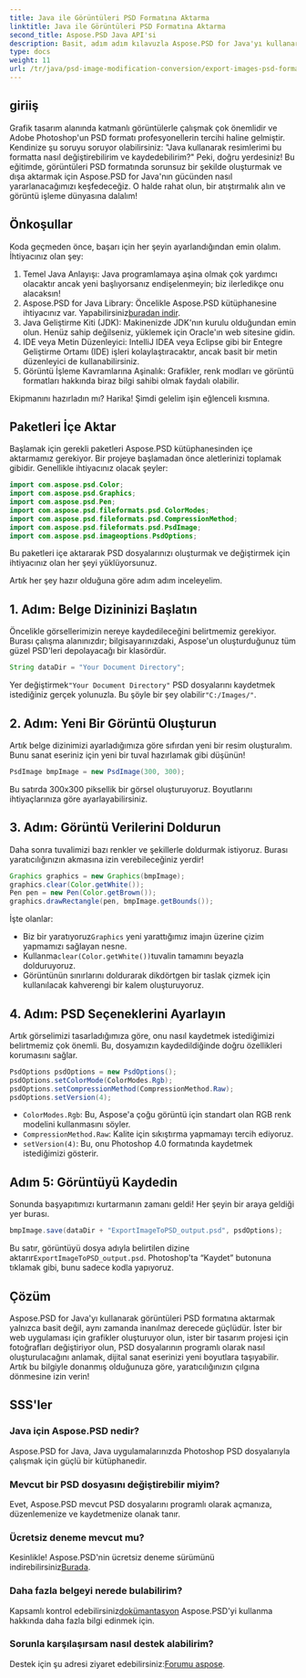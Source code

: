 ```yaml
---
title: Java ile Görüntüleri PSD Formatına Aktarma
linktitle: Java ile Görüntüleri PSD Formatına Aktarma
second_title: Aspose.PSD Java API'si
description: Basit, adım adım kılavuzla Aspose.PSD for Java'yı kullanarak görüntüleri PSD formatına nasıl aktaracağınızı öğrenin. Geliştiriciler ve grafik tasarımcıları için mükemmeldir.
type: docs
weight: 11
url: /tr/java/psd-image-modification-conversion/export-images-psd-format/
---
```

## giriiş

Grafik tasarım alanında katmanlı görüntülerle çalışmak çok önemlidir ve Adobe Photoshop'un PSD formatı profesyonellerin tercihi haline gelmiştir. Kendinize şu soruyu soruyor olabilirsiniz: "Java kullanarak resimlerimi bu formatta nasıl değiştirebilirim ve kaydedebilirim?" Peki, doğru yerdesiniz! Bu eğitimde, görüntüleri PSD formatında sorunsuz bir şekilde oluşturmak ve dışa aktarmak için Aspose.PSD for Java'nın gücünden nasıl yararlanacağımızı keşfedeceğiz. O halde rahat olun, bir atıştırmalık alın ve görüntü işleme dünyasına dalalım!

## Önkoşullar

Koda geçmeden önce, başarı için her şeyin ayarlandığından emin olalım. İhtiyacınız olan şey:

1. Temel Java Anlayışı: Java programlamaya aşina olmak çok yardımcı olacaktır ancak yeni başlıyorsanız endişelenmeyin; biz ilerledikçe onu alacaksın!
2.  Aspose.PSD for Java Library: Öncelikle Aspose.PSD kütüphanesine ihtiyacınız var. Yapabilirsiniz[buradan indir](https://releases.aspose.com/psd/java/).
3. Java Geliştirme Kiti (JDK): Makinenizde JDK'nın kurulu olduğundan emin olun. Henüz sahip değilseniz, yüklemek için Oracle'ın web sitesine gidin.
4. IDE veya Metin Düzenleyici: IntelliJ IDEA veya Eclipse gibi bir Entegre Geliştirme Ortamı (IDE) işleri kolaylaştıracaktır, ancak basit bir metin düzenleyici de kullanabilirsiniz.
5. Görüntü İşleme Kavramlarına Aşinalık: Grafikler, renk modları ve görüntü formatları hakkında biraz bilgi sahibi olmak faydalı olabilir.

Ekipmanını hazırladın mı? Harika! Şimdi gelelim işin eğlenceli kısmına.

## Paketleri İçe Aktar

Başlamak için gerekli paketleri Aspose.PSD kütüphanesinden içe aktarmamız gerekiyor. Bir projeye başlamadan önce aletlerinizi toplamak gibidir. Genellikle ihtiyacınız olacak şeyler:

```java
import com.aspose.psd.Color;
import com.aspose.psd.Graphics;
import com.aspose.psd.Pen;
import com.aspose.psd.fileformats.psd.ColorModes;
import com.aspose.psd.fileformats.psd.CompressionMethod;
import com.aspose.psd.fileformats.psd.PsdImage;
import com.aspose.psd.imageoptions.PsdOptions;
```

Bu paketleri içe aktararak PSD dosyalarınızı oluşturmak ve değiştirmek için ihtiyacınız olan her şeyi yüklüyorsunuz.

Artık her şey hazır olduğuna göre adım adım inceleyelim. 

## 1. Adım: Belge Dizininizi Başlatın

Öncelikle görsellerimizin nereye kaydedileceğini belirtmemiz gerekiyor. Burası çalışma alanınızdır; bilgisayarınızdaki, Aspose'un oluşturduğunuz tüm güzel PSD'leri depolayacağı bir klasördür.

```java
String dataDir = "Your Document Directory";
```
 Yer değiştirmek`"Your Document Directory"` PSD dosyalarını kaydetmek istediğiniz gerçek yolunuzla. Bu şöyle bir şey olabilir`"C:/Images/"`. 

## 2. Adım: Yeni Bir Görüntü Oluşturun

Artık belge dizinimizi ayarladığımıza göre sıfırdan yeni bir resim oluşturalım. Bunu sanat eseriniz için yeni bir tuval hazırlamak gibi düşünün!

```java
PsdImage bmpImage = new PsdImage(300, 300);
```
Bu satırda 300x300 piksellik bir görsel oluşturuyoruz. Boyutlarını ihtiyaçlarınıza göre ayarlayabilirsiniz. 

## 3. Adım: Görüntü Verilerini Doldurun

Daha sonra tuvalimizi bazı renkler ve şekillerle doldurmak istiyoruz. Burası yaratıcılığınızın akmasına izin verebileceğiniz yerdir!

```java
Graphics graphics = new Graphics(bmpImage);
graphics.clear(Color.getWhite());
Pen pen = new Pen(Color.getBrown());
graphics.drawRectangle(pen, bmpImage.getBounds());
```
İşte olanlar:
-  Biz bir yaratıyoruz`Graphics` yeni yarattığımız imajın üzerine çizim yapmamızı sağlayan nesne.
-  Kullanma`clear(Color.getWhite())`tuvalin tamamını beyazla dolduruyoruz.
- Görüntünün sınırlarını doldurarak dikdörtgen bir taslak çizmek için kullanılacak kahverengi bir kalem oluşturuyoruz.

## 4. Adım: PSD Seçeneklerini Ayarlayın

Artık görselimizi tasarladığımıza göre, onu nasıl kaydetmek istediğimizi belirtmemiz çok önemli. Bu, dosyamızın kaydedildiğinde doğru özellikleri korumasını sağlar.

```java
PsdOptions psdOptions = new PsdOptions();
psdOptions.setColorMode(ColorModes.Rgb);
psdOptions.setCompressionMethod(CompressionMethod.Raw);
psdOptions.setVersion(4);
```
- `ColorModes.Rgb`: Bu, Aspose'a çoğu görüntü için standart olan RGB renk modelini kullanmasını söyler.
- `CompressionMethod.Raw`: Kalite için sıkıştırma yapmamayı tercih ediyoruz.
- `setVersion(4)`: Bu, onu Photoshop 4.0 formatında kaydetmek istediğimizi gösterir.

## Adım 5: Görüntüyü Kaydedin

Sonunda başyapıtımızı kurtarmanın zamanı geldi! Her şeyin bir araya geldiği yer burası. 

```java
bmpImage.save(dataDir + "ExportImageToPSD_output.psd", psdOptions);
```
 Bu satır, görüntüyü dosya adıyla belirtilen dizine aktarır`ExportImageToPSD_output.psd`. Photoshop'ta “Kaydet” butonuna tıklamak gibi, bunu sadece kodla yapıyoruz.

## Çözüm

Aspose.PSD for Java'yı kullanarak görüntüleri PSD formatına aktarmak yalnızca basit değil, aynı zamanda inanılmaz derecede güçlüdür. İster bir web uygulaması için grafikler oluşturuyor olun, ister bir tasarım projesi için fotoğrafları değiştiriyor olun, PSD dosyalarının programlı olarak nasıl oluşturulacağını anlamak, dijital sanat eserinizi yeni boyutlara taşıyabilir. Artık bu bilgiyle donanmış olduğunuza göre, yaratıcılığınızın çılgına dönmesine izin verin!

## SSS'ler

### Java için Aspose.PSD nedir?
Aspose.PSD for Java, Java uygulamalarınızda Photoshop PSD dosyalarıyla çalışmak için güçlü bir kütüphanedir.

### Mevcut bir PSD dosyasını değiştirebilir miyim?
Evet, Aspose.PSD mevcut PSD dosyalarını programlı olarak açmanıza, düzenlemenize ve kaydetmenize olanak tanır.

### Ücretsiz deneme mevcut mu?
 Kesinlikle! Aspose.PSD'nin ücretsiz deneme sürümünü indirebilirsiniz[Burada](https://releases.aspose.com/).

### Daha fazla belgeyi nerede bulabilirim?
 Kapsamlı kontrol edebilirsiniz[dokümantasyon](https://reference.aspose.com/psd/java/) Aspose.PSD'yi kullanma hakkında daha fazla bilgi edinmek için.

### Sorunla karşılaşırsam nasıl destek alabilirim?
 Destek için şu adresi ziyaret edebilirsiniz:[Forumu aspose](https://forum.aspose.com/c/psd/34).
